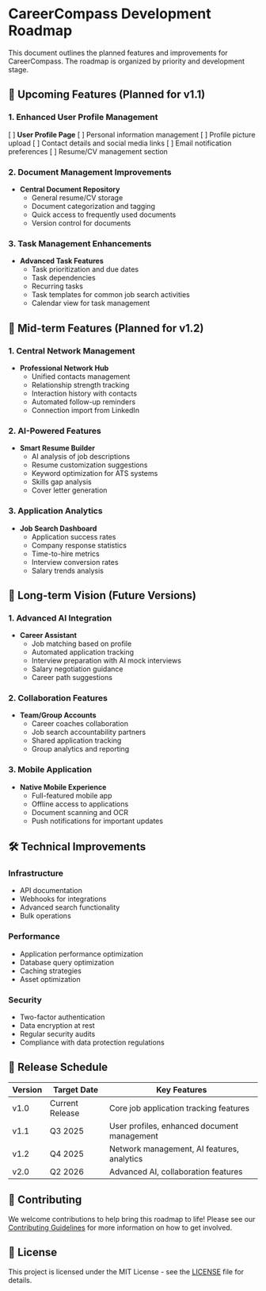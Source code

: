# CareerCompass Development Roadmap

This document outlines the planned features and improvements for CareerCompass. The roadmap is organized by priority and development stage.

## 🚀 Upcoming Features (Planned for v1.1)

### 1. Enhanced User Profile Management
[ ] **User Profile Page**
  [ ] Personal information management
  [ ] Profile picture upload
  [ ] Contact details and social media links
  [ ] Email notification preferences
  [ ] Resume/CV management section

### 2. Document Management Improvements
- **Central Document Repository**
  - General resume/CV storage
  - Document categorization and tagging
  - Quick access to frequently used documents
  - Version control for documents

### 3. Task Management Enhancements
- **Advanced Task Features**
  - Task prioritization and due dates
  - Task dependencies
  - Recurring tasks
  - Task templates for common job search activities
  - Calendar view for task management

## 🔮 Mid-term Features (Planned for v1.2)

### 1. Central Network Management
- **Professional Network Hub**
  - Unified contacts management
  - Relationship strength tracking
  - Interaction history with contacts
  - Automated follow-up reminders
  - Connection import from LinkedIn

### 2. AI-Powered Features
- **Smart Resume Builder**
  - AI analysis of job descriptions
  - Resume customization suggestions
  - Keyword optimization for ATS systems
  - Skills gap analysis
  - Cover letter generation

### 3. Application Analytics
- **Job Search Dashboard**
  - Application success rates
  - Company response statistics
  - Time-to-hire metrics
  - Interview conversion rates
  - Salary trends analysis

## 🌟 Long-term Vision (Future Versions)

### 1. Advanced AI Integration
- **Career Assistant**
  - Job matching based on profile
  - Automated application tracking
  - Interview preparation with AI mock interviews
  - Salary negotiation guidance
  - Career path suggestions

### 2. Collaboration Features
- **Team/Group Accounts**
  - Career coaches collaboration
  - Job search accountability partners
  - Shared application tracking
  - Group analytics and reporting

### 3. Mobile Application
- **Native Mobile Experience**
  - Full-featured mobile app
  - Offline access to applications
  - Document scanning and OCR
  - Push notifications for important updates

## 🛠️ Technical Improvements

### Infrastructure
- API documentation
- Webhooks for integrations
- Advanced search functionality
- Bulk operations

### Performance
- Application performance optimization
- Database query optimization
- Caching strategies
- Asset optimization

### Security
- Two-factor authentication
- Data encryption at rest
- Regular security audits
- Compliance with data protection regulations

## 📅 Release Schedule

| Version | Target Date      | Key Features                                  |
|---------|------------------|---------------------------------------------|
| v1.0    | Current Release  | Core job application tracking features        |
| v1.1    | Q3 2025         | User profiles, enhanced document management  |
| v1.2    | Q4 2025         | Network management, AI features, analytics   |
| v2.0    | Q2 2026         | Advanced AI, collaboration features          |

## 🤝 Contributing

We welcome contributions to help bring this roadmap to life! Please see our [Contributing Guidelines](CONTRIBUTING.md) for more information on how to get involved.

## 📝 License

This project is licensed under the MIT License - see the [LICENSE](LICENSE) file for details.
